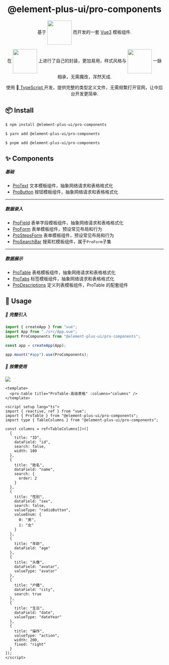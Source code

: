 <h1 align="center">@element-plus-ui/pro-components</h1>

<p align="center">基于 <a href="https://element-plus.org/zh-CN/" style="line-height: 16px; vertical-align:middle;"><img src="https://element-plus.org/images/element-plus-logo.svg" width="77px"/></a> 而开发的一套 <a href="https://cn.vuejs.org/">Vue3</a> 模板组件.</p>
<p align="center">在 <a href="https://element-plus.org/zh-CN/" style="line-height: 16px; vertical-align:middle"><img src="https://element-plus.org/images/element-plus-logo.svg" width="77px"/></a> 上进行了自己的封装，更加易用，样式风格与 <a href="https://element-plus.org/zh-CN/" style="line-height: 16px;  vertical-align:middle"><img src="https://element-plus.org/images/element-plus-logo.svg" width="77px"/></a> 一脉相承，无需魔改，浑然天成.</p>
<p align="center">使用 📠<a href="https://www.typescriptlang.org/"> TypeScript </a>开发，提供完整的类型定义文件，无需频繁打开官网，让中后台开发更简单.</p>

## 📦 Install

```bash
$ npm install @element-plus-ui/pro-components
```

```bash
$ yarn add @element-plus-ui/pro-components
```

```bash
$ pnpm add @element-plus-ui/pro-components
```

## ✨ Components

##### 基础

- [ProText](https://www.npmjs.com/package/@element-plus-ui/pro-text) 文本模板组件，抽象网络请求和表格格式化
- [ProButton](https://www.npmjs.com/package/@element-plus-ui/pro-button) 按钮模板组件，抽象网络请求和表格格式化

---

##### 数据录入

- [ProField](https://www.npmjs.com/package/@element-plus-ui/pro-field) 表单字段模板组件，抽象网络请求和表格格式化
- [ProForm](https://www.npmjs.com/package/@element-plus-ui/pro-form) 表单模板组件，预设常见布局和行为
- [ProStepsForm](https://www.npmjs.com/package/@element-plus-ui/pro-form) 表单模板组件，预设常见布局和行为
- [ProSearchBar](https://www.npmjs.com/package/@element-plus-ui/pro-form) 搜索栏模板组件，属于`ProForm`子集

---

##### 数据展示

- [ProTable](https://www.npmjs.com/package/@element-plus-ui/pro-table) 表格模板组件，抽象网络请求和表格格式化
- [ProTabs](https://www.npmjs.com/package/@element-plus-ui/pro-tabs) 标签模板组件，抽象网络请求和表格格式化
- [ProDescriptions](https://www.npmjs.com/package/@element-plus-ui/pro-descriptions) 定义列表模板组件，ProTable 的配套组件

## 🔨 Usage

##### 🚀 完整引入

```ts
import { createApp } from "vue";
import App from "./src/App.vue";
import ProComponents from "@element-plus-ui/pro-components";

const app = createApp(App);

app.mount("#app").use(ProComponents);
```

##### 🚀 按需使用

<img src="https://gitee.com/bo-wen-wang936926/element-plus-pro/raw/master/docs/public/domes/pro-table.jpg"/>

```vue
<template>
  <pro-table title="ProTable-高级表格" :columns="columns" />
</template>

<script setup lang="ts">
import { reactive, ref } from "vue";
import { ProTable } from "@element-plus-ui/pro-components";
import type { TableColumns } from "@element-plus-ui/pro-components";

const columns = ref<TableColumns[]>([
  {
    title: "ID",
    dataField: "id",
    search: false,
    width: 100
  },
  {
    title: "姓名",
    dataField: "name",
    search: {
      order: 2
    }
  },
  {
    title: "性别",
    dataField: "sex",
    search: false,
    valueType: "radioButton",
    valueEnum: {
      0: "男",
      1: "女"
    }
  },
  {
    title: "年龄",
    dataField: "age"
  },
  {
    title: "头像",
    dataField: "avatar",
    valueType: "avatar"
  },
  {
    title: "户籍",
    dataField: "city",
    search: true
  },
  {
    title: "生日",
    dataField: "date",
    valueType: "dateYear"
  },
  {
    title: "操作",
    valueType: "action",
    width: 200,
    fixed: "right"
  }
]);
</script>
```

